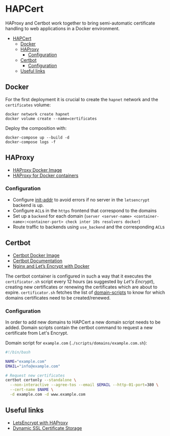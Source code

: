 # HAPCert
HAProxy and Certbot work together to bring semi-automatic certificate handling to web applications in a Docker environment.

- [HAPCert](#hapcert)
  - [Docker](#docker)
  - [HAProxy](#haproxy)
    - [Configuration](#configuration)
  - [Certbot](#certbot)
    - [Configuration](#configuration-1)
  - [Useful links](#useful-links)

## Docker
For the first deployment it is crucial to create the `hapnet` network and the `certificates` volume:
```shell
docker network create hapnet
docker volume create --name=certificates
```

Deploy the composition with:
```shell
docker-compose up --build -d
docker-compose logs -f
```

## HAProxy
* [HAProxy Docker Image](https://hub.docker.com/_/haproxy)
* [HAProxy for Docker containers](https://www.davole.com/2017/haproxy-for-docker-containers/)

### Configuration
* Configure [init-addr](https://cbonte.github.io/haproxy-dconv/2.0/configuration.html#5.2-init-addr) to avoid errors if no server in the `letsencrypt` backend is up.
* Configure `ACL`s in the `https` frontend that correspond to the domains
* Set up a `backend` for each domain (`server <server-name> <container-name>:<container-port> check inter 10s resolvers docker`)
* Route traffic to backends using `use_backend` and the corresponding `ACL`s

## Certbot
* [Certbot Docker Image](https://hub.docker.com/r/certbot/certbot)
* [Certbot Documentation](https://certbot.eff.org/docs/)
* [Nginx and Let’s Encrypt with Docker](https://medium.com/@pentacent/nginx-and-lets-encrypt-with-docker-in-less-than-5-minutes-b4b8a60d3a71)

The certbot container is configured in such a way that it executes the `certificator.sh` script every 12 hours (as suggested by _Let's Encrypt_), creating new certificates or renewing the certificates which are about to expire. `certificator.sh` fetches the list of [domain-scripts](#configuration-1) to know for which domains certificates need to be created/renewed.

### Configuration
In order to add new domains to HAPCert a new domain script needs to be added. Domain scripts contain the certbot command to request a new certificate from Let's Encrypt.

Domain script for `example.com` (`./scripts/domains/example.com.sh`):
```bash
#!/bin/bash

NAME="example.com"
EMAIL="info@example.com"

# Request new certificates
certbot certonly --standalone \
  --non-interactive --agree-tos --email $EMAIL --http-01-port=380 \
  --cert-name $NAME \
  -d example.com -d www.example.com
```

## Useful links
* [LetsEncrypt with HAProxy](https://serversforhackers.com/c/letsencrypt-with-haproxy)
* [Dynamic SSL Certificate Storage](https://www.haproxy.com/blog/dynamic-ssl-certificate-storage-in-haproxy/)
